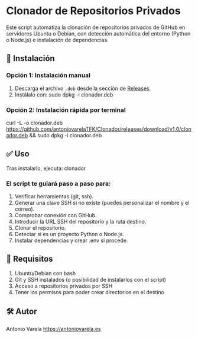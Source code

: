 # Clonador de Repositorios Privados

Este script automatiza la clonación de repositorios privados de GitHub en servidores Ubuntu o Debian, con detección automática del entorno (Python o Node.js) e instalación de dependencias.

## 🚀 Instalación

### Opción 1: Instalación manual

1. Descarga el archivo `.deb` desde la sección de [Releases](https://github.com/antoniovarelaTFK/Clonador/releases).
2. Instálalo con: sudo dpkg -i clonador.deb

### Opción 2: Instalación rápida por terminal

curl -L -o clonador.deb https://github.com/antoniovarelaTFK/Clonador/releases/download/v1.0/clonador.deb && sudo dpkg -i clonador.deb

## ✅ Uso
Tras instalarlo, ejecuta: clonador

### El script te guiará paso a paso para:

1. Verificar herramientas (git, ssh).
2. Generar una clave SSH si no existe (puedes personalizar el nombre y el correo).
3. Comprobar conexión con GitHub.
4. Introducir la URL SSH del repositorio y la ruta destino.
5. Clonar el repositorio.
6. Detectar si es un proyecto Python o Node.js.
7. Instalar dependencias y crear .env si procede.

## 📝 Requisitos

1. Ubuntu/Debian con bash
2. Git y SSH instalados (o posibilidad de instalarlos con el script)
3. Acceso a repositorios privados por SSH
4. Tener los permisos para poder crear directorios en el destino

## 🛠 Autor
Antonio Varela
https://antoniovarela.es
